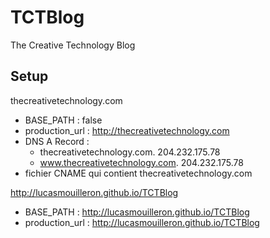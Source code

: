 TCTBlog
=======

The Creative Technology Blog

Setup
-----
thecreativetechnology.com
- BASE_PATH : false
- production_url : http://thecreativetechnology.com
- DNS A Record : 
    - thecreativetechnology.com. 204.232.175.78
    - www.thecreativetechnology.com. 204.232.175.78
- fichier CNAME qui contient thecreativetechnology.com

http://lucasmouilleron.github.io/TCTBlog
- BASE_PATH : http://lucasmouilleron.github.io/TCTBlog
- production_url : http://lucasmouilleron.github.io/TCTBlog
